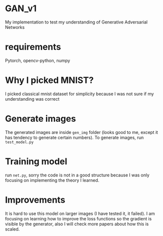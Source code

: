 # GAN_v1
My implementation to test my understanding of Generative Adversarial Networks

# requirements
Pytorch, opencv-python, numpy

# Why I picked MNIST?
I picked classical mnist dataset for simplicity because I was not sure if my understanding was correct

# Generate images
The generated images are inside `gen_img` folder (looks good to me, except it has tendency to generate certain numbers). To generate images, run `test_model.py`

# Training model 
run `net.py`, sorry the code is not in a good structure because I was only focusing on implementing the theory I learned.

# Improvements
It is hard to use this model on larger images (I have tested it, it failed). I am focusing on learning how to improve the loss functions so the gradient is visible by the generator, also I will check more papers about how this is scaled.

